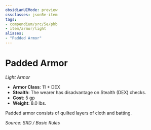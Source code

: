 ```yaml
---
obsidianUIMode: preview
cssclasses: json5e-item
tags:
- compendium/src/5e/phb
- item/armor/light
aliases: 
- "Padded Armor"
---
```

# Padded Armor
*Light Armor*  

- **Armor Class**: 11 + DEX
- **Stealth**: The wearer has disadvantage on Stealth (DEX) checks.
- **Cost**: 5 gp
- **Weight**: 8.0 lbs.

Padded armor consists of quilted layers of cloth and batting.

*Source: SRD / Basic Rules*